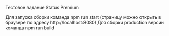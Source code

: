 Тестовое задание Status Premium

Для запуска сборки команда npm run start (cтраницу можно открыть в браузере по адресу http://localhost:8080)
Для сборки production версии команда npm run build